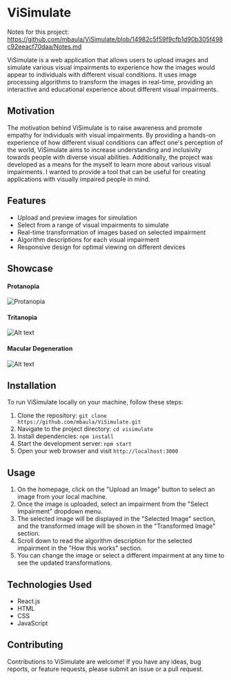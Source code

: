 # ViSimulate

Notes for this project: https://github.com/mbaula/ViSimulate/blob/14982c5f59f9cfb1d90b305f498c92eeacf70daa/Notes.md

ViSimulate is a web application that allows users to upload images and simulate various visual impairments to experience how the images would appear to individuals with different visual conditions. It uses image processing algorithms to transform the images in real-time, providing an interactive and educational experience about different visual impairments.

## Motivation

The motivation behind ViSimulate is to raise awareness and promote empathy for individuals with visual impairments. By providing a hands-on experience of how different visual conditions can affect one's perception of the world, ViSimulate aims to increase understanding and inclusivity towards people with diverse visual abilities. Additionally, the project was developed as a means for the myself to learn more about various visual impairments. I wanted to provide a tool that can be useful for creating applications with visually impaired people in mind.

## Features

- Upload and preview images for simulation
- Select from a range of visual impairments to simulate
- Real-time transformation of images based on selected impairment
- Algorithm descriptions for each visual impairment
- Responsive design for optimal viewing on different devices

## Showcase

#### Protanopia
![Protanopia](<../readme_images/Screenshot (168).png>)

#### Tritanopia
![Alt text](../readme_images/image-2.png)

#### Macular Degeneration
![Alt text](../readme_images/image.png)

## Installation

To run ViSimulate locally on your machine, follow these steps:

1. Clone the repository: `git clone https://github.com/mbaula/ViSimulate.git`
2. Navigate to the project directory: `cd visimulate`
3. Install dependencies: `npm install`
4. Start the development server: `npm start`
5. Open your web browser and visit `http://localhost:3000`

## Usage

1. On the homepage, click on the "Upload an Image" button to select an image from your local machine.
2. Once the image is uploaded, select an impairment from the "Select Impairment" dropdown menu.
3. The selected image will be displayed in the "Selected Image" section, and the transformed image will be shown in the "Transformed Image" section.
4. Scroll down to read the algorithm description for the selected impairment in the "How this works" section.
5. You can change the image or select a different impairment at any time to see the updated transformations.

## Technologies Used

- React.js
- HTML
- CSS
- JavaScript

## Contributing

Contributions to ViSimulate are welcome! If you have any ideas, bug reports, or feature requests, please submit an issue or a pull request.
